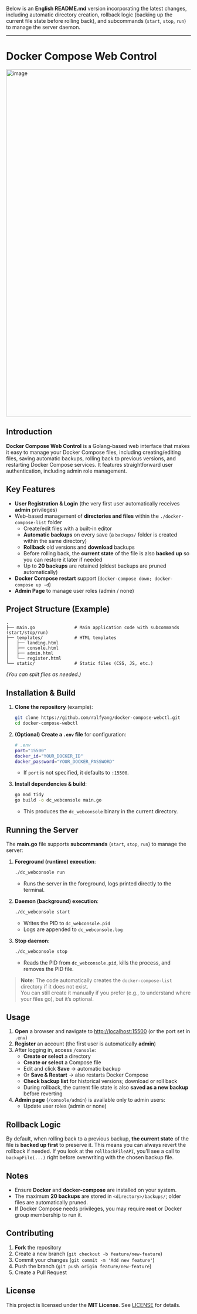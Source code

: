 Below is an **English README.md** version incorporating the latest changes, including automatic directory creation, rollback logic (backing up the current file state before rolling back), and subcommands (`start`, `stop`, `run`) to manage the server daemon.

---

# Docker Compose Web Control

<img width="947" alt="image" src="https://github.com/user-attachments/assets/000bb175-8a35-4202-abc6-647770b12836" />


## Introduction
**Docker Compose Web Control** is a Golang-based web interface that makes it easy to manage your Docker Compose files, including creating/editing files, saving automatic backups, rolling back to previous versions, and restarting Docker Compose services. It features straightforward user authentication, including admin role management.

## Key Features
- **User Registration & Login** (the very first user automatically receives **admin** privileges)
- Web-based management of **directories and files** within the `./docker-compose-list` folder
  - Create/edit files with a built-in editor
  - **Automatic backups** on every save (a `backups/` folder is created within the same directory)
  - **Rollback** old versions and **download** backups
  - Before rolling back, the **current state** of the file is also **backed up** so you can restore it later if needed
  - Up to **20 backups** are retained (oldest backups are pruned automatically)
- **Docker Compose restart** support (`docker-compose down; docker-compose up -d`)
- **Admin Page** to manage user roles (admin / none)

## Project Structure (Example)
```
.
├── main.go               # Main application code with subcommands (start/stop/run)
├── templates/            # HTML templates
│   ├── landing.html
│   ├── console.html
│   ├── admin.html
│   └── register.html
└── static/               # Static files (CSS, JS, etc.)
```
*(You can split files as needed.)*

## Installation & Build

1. **Clone the repository** (example):
   ```bash
   git clone https://github.com/ralfyang/docker-compose-webctl.git
   cd docker-compose-webctl
   ```

2. **(Optional) Create a `.env` file** for configuration:
   ```bash
   # .env
   port="15500"
   docker_id="YOUR_DOCKER_ID"
   docker_password="YOUR_DOCKER_PASSWORD"
   ```
   - If `port` is not specified, it defaults to `:15500`.

3. **Install dependencies & build**:
   ```bash
   go mod tidy
   go build -o dc_webconsole main.go
   ```
   - This produces the `dc_webconsole` binary in the current directory.

## Running the Server
The **main.go** file supports **subcommands** (`start`, `stop`, `run`) to manage the server:

1. **Foreground (runtime) execution**:
   ```bash
   ./dc_webconsole run
   ```
   - Runs the server in the foreground, logs printed directly to the terminal.

2. **Daemon (background) execution**:
   ```bash
   ./dc_webconsole start
   ```
   - Writes the PID to `dc_webconsole.pid`  
   - Logs are appended to `dc_webconsole.log`

3. **Stop daemon**:
   ```bash
   ./dc_webconsole stop
   ```
   - Reads the PID from `dc_webconsole.pid`, kills the process, and removes the PID file.

> **Note**: The code automatically creates the `docker-compose-list` directory if it does not exist.  
> You can still create it manually if you prefer (e.g., to understand where your files go), but it’s optional.

## Usage
1. **Open** a browser and navigate to [http://localhost:15500](http://localhost:15500) (or the port set in `.env`)
2. **Register** an account (the first user is automatically **admin**)
3. After logging in, access `/console`:
   - **Create or select** a directory  
   - **Create or select** a Compose file  
   - Edit and click **Save** → automatic backup  
   - Or **Save & Restart** → also restarts Docker Compose  
   - **Check backup list** for historical versions; download or roll back
   - During rollback, the current file state is also **saved as a new backup** before reverting
4. **Admin page** (`/console/admin`) is available only to admin users:
   - Update user roles (admin or none)

## Rollback Logic
By default, when rolling back to a previous backup, **the current state** of the file is **backed up first** to preserve it. This means you can always revert the rollback if needed. If you look at the `rollbackFileAPI`, you’ll see a call to `backupFile(...)` right before overwriting with the chosen backup file.

## Notes
- Ensure **Docker** and **docker-compose** are installed on your system.
- The maximum **20 backups** are stored in `<directory>/backups/`; older files are automatically pruned.
- If Docker Compose needs privileges, you may require **root** or Docker group membership to run it.

## Contributing
1. **Fork** the repository
2. Create a new branch (`git checkout -b feature/new-feature`)
3. Commit your changes (`git commit -m 'Add new feature'`)
4. Push the branch (`git push origin feature/new-feature`)
5. Create a Pull Request

## License
This project is licensed under the **MIT License**. See [LICENSE](LICENSE) for details.
